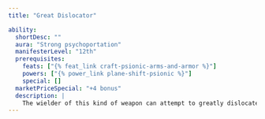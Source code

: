 ```yaml
---
title: "Great Dislocator"

ability:
  shortDesc: ""
  aura: "Strong psychoportation"
  manifesterLevel: "12th"
  prerequisites:
    feats: ["{% feat_link craft-psionic-arms-and-armor %}"]
    powers: ["{% power_link plane-shift-psionic %}"]
    special: []
  marketPriceSpecial: "+4 bonus"
  description: |
    The wielder of this kind of weapon can attempt to greatly dislocate a designated foe up to three times per day. On a successful hit, the foe must succeed on a DC 20 Will save or be cast into a random alternate plane of existence. If the weapon misses, the use is wasted. Bows, crossbows, and slings bestow this ability upon their ammunition.
---
```

